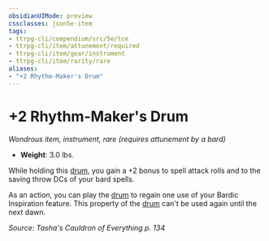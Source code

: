 ```yaml
---
obsidianUIMode: preview
cssclasses: json5e-item
tags:
- ttrpg-cli/compendium/src/5e/tce
- ttrpg-cli/item/attunement/required
- ttrpg-cli/item/gear/instrument
- ttrpg-cli/item/rarity/rare
aliases: 
- "+2 Rhythm-Maker's Drum"
---
```

# +2 Rhythm-Maker's Drum
*Wondrous item, instrument, rare (requires attunement by a bard)*  


- **Weight**: 3.0 lbs.

While holding this [drum](2-Mechanics/CLI/items/drum-xphb.md), you gain a +2 bonus to spell attack rolls and to the saving throw DCs of your bard spells.

As an action, you can play the [drum](2-Mechanics/CLI/items/drum-xphb.md) to regain one use of your Bardic Inspiration feature. This property of the [drum](2-Mechanics/CLI/items/drum-xphb.md) can't be used again until the next dawn.

*Source: Tasha's Cauldron of Everything p. 134*